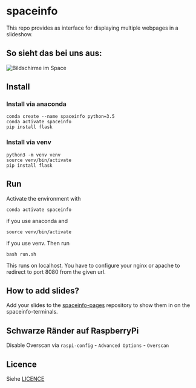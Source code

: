 # spaceinfo

This repo provides as interface for displaying multiple webpages in a slideshow.

## So sieht das bei uns aus:
![Bildschirme im Space](spaceinfo.jpg)

## Install
### Install via anaconda
```
conda create --name spaceinfo python=3.5
conda activate spaceinfo
pip install flask
```
### Install via venv
```
python3 -m venv venv
source venv/bin/activate
pip install flask
```

## Run

Activate the environment with
```
conda activate spaceinfo
```
if you use anaconda and 
```
source venv/bin/activate
```
if you use venv. Then run

```
bash run.sh
```

This runs on localhost. You have to configure your nginx or apache to redirect to port 8080 from the given url.

## How to add slides?
Add your slides to the [spaceinfo-pages](https://github.com/vspaceone/spaceinfo-pages) repository to show them in on the spaceinfo-terminals.

## Schwarze Ränder auf RaspberryPi
Disable Overscan via `raspi-config` - `Advanced Options` - `Overscan`

## Licence
Siehe [LICENCE](LICENCE.md)

